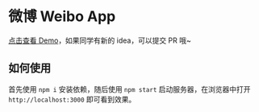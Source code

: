 # 微博 Weibo App

[点击查看 Demo](https://demo.don.red/weibo)，如果同学有新的 idea，可以提交 PR 哦~

## 如何使用

首先使用 `npm i` 安装依赖，随后使用 `npm start` 启动服务器，在浏览器中打开 `http://localhost:3000` 即可看到效果。
